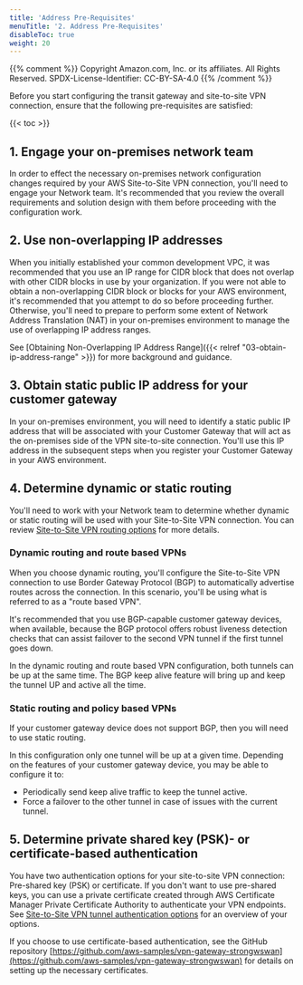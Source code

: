```yaml
---
title: 'Address Pre-Requisites'
menuTitle: '2. Address Pre-Requisites'
disableToc: true
weight: 20
---
```


{{% comment %}}
Copyright Amazon.com, Inc. or its affiliates. All Rights Reserved.
SPDX-License-Identifier: CC-BY-SA-4.0
{{% /comment %}}

Before you start configuring the transit gateway and site-to-site VPN connection, ensure that the following pre-requisites are satisfied:

{{< toc >}}

## 1. Engage your on-premises network team

In order to effect the necessary on-premises network configuration changes required by your AWS Site-to-Site VPN connection, you'll need to engage your Network team.  It's recommended that you review the overall requirements and solution design with them before proceeding with the configuration work.

## 2. Use non-overlapping IP addresses

When you initially established your common development VPC, it was recommended that you use an IP range for CIDR block that does not overlap with other CIDR blocks in use by your organization. If you were not able to obtain a non-overlapping CIDR block or blocks for your AWS environment, it's recommended that you attempt to do so before proceeding further.  Otherwise, you'll need to prepare to perform some extent of Network Address Translation (NAT) in your on-premises environment to manage the use of overlapping IP address ranges.

See [Obtaining Non-Overlapping IP Address Range]({{< relref "03-obtain-ip-address-range" >}}) for more background and guidance.

## 3. Obtain static public IP address for your customer gateway

In your on-premises environment, you will need to identify a static public IP address that will be associated with your Customer Gateway that will act as the on-premises side of the VPN site-to-site connection.  You'll use this IP address in the subsequent steps when you register your Customer Gateway in your AWS environment.

## 4. Determine dynamic or static routing

You'll need to work with your Network team to determine whether dynamic or static routing will be used with your Site-to-Site VPN connection. You can review [Site-to-Site VPN routing options](https://docs.aws.amazon.com/vpn/latest/s2svpn/VPNRoutingTypes.html) for more details.

### Dynamic routing and route based VPNs

When you choose dynamic routing, you'll configure the Site-to-Site VPN connection to use Border Gateway Protocol (BGP) to automatically advertise routes across the connection.  In this scenario, you'll be using what is referred to as a "route based VPN".

It's recommended that you use BGP-capable customer gateway devices, when available, because the BGP protocol offers robust liveness detection checks that can assist failover to the second VPN tunnel if the first tunnel goes down.

In the dynamic routing and route based VPN configuration, both tunnels can be up at the same time. The BGP keep alive feature will bring up and keep the tunnel UP and active all the time. 

### Static routing and policy based VPNs

If your customer gateway device does not support BGP, then you will need to use static routing.

In this configuration only one tunnel will be up at a given time.  Depending on the features of your customer gateway device, you may be able to configure it to:
* Periodically send keep alive traffic to keep the tunnel active.
* Force a failover to the other tunnel in case of issues with the current tunnel.

## 5. Determine private shared key (PSK)- or certificate-based authentication

You have two authentication options for your site-to-site VPN connection: Pre-shared key (PSK) or certificate.  If you don't want to use pre-shared keys, you can use a private certificate created through AWS Certificate Manager Private Certificate Authority to authenticate your VPN endpoints. See [Site-to-Site VPN tunnel authentication options](https://docs.aws.amazon.com/vpn/latest/s2svpn/vpn-tunnel-authentication-options.html) for an overview of your options.  

If you choose to use certificate-based authentication, see the GitHub repository [https://github.com/aws-samples/vpn-gateway-strongwswan](https://github.com/aws-samples/vpn-gateway-strongwswan) for details on setting up the necessary certificates.
